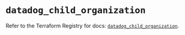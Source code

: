 # `datadog_child_organization`

Refer to the Terraform Registry for docs: [`datadog_child_organization`](https://registry.terraform.io/providers/datadog/datadog/3.37.0/docs/resources/child_organization).
